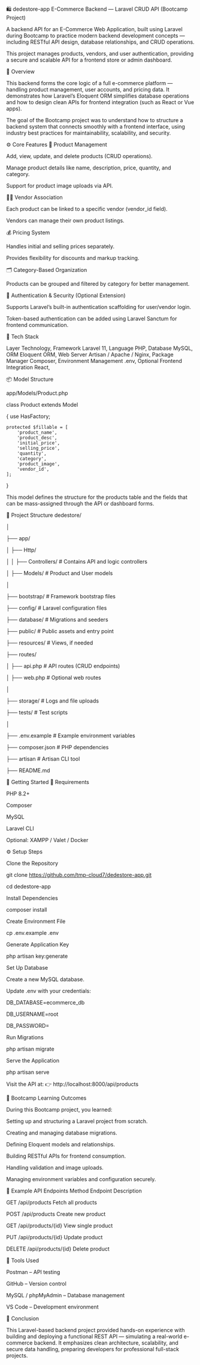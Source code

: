 🛍️ dedestore-app E-Commerce Backend — Laravel CRUD API (Bootcamp Project)

A backend API for an E-Commerce Web Application, built using Laravel during Bootcamp to practice modern backend development concepts — including RESTful API design, database relationships, and CRUD operations.

This project manages products, vendors, and user authentication, providing a secure and scalable API for a frontend store or admin dashboard.

🧠 Overview

This backend forms the core logic of a full e-commerce platform — handling product management, user accounts, and pricing data.
It demonstrates how Laravel’s Eloquent ORM simplifies database operations and how to design clean APIs for frontend integration (such as React or Vue apps).

The goal of the Bootcamp project was to understand how to structure a backend system that connects smoothly with a frontend interface, using industry best practices for maintainability, scalability, and security.

⚙️ Core Features
🧾 Product Management

Add, view, update, and delete products (CRUD operations).

Manage product details like name, description, price, quantity, and category.

Support for product image uploads via API.

🧑‍💼 Vendor Association

Each product can be linked to a specific vendor (vendor_id field).

Vendors can manage their own product listings.

💰 Pricing System

Handles initial and selling prices separately.

Provides flexibility for discounts and markup tracking.

🗂️ Category-Based Organization

Products can be grouped and filtered by category for better management.

🔐 Authentication & Security (Optional Extension)

Supports Laravel’s built-in authentication scaffolding for user/vendor login.

Token-based authentication can be added using Laravel Sanctum for frontend communication.

🧩 Tech Stack

Layer	Technology,
Framework	Laravel 11,
Language	PHP,
Database	MySQL,
ORM	Eloquent ORM,
Web Server	Artisan / Apache / Nginx,
Package Manager	Composer,
Environment Management	.env,
Optional Frontend Integration	React,


📦 Model Structure

app/Models/Product.php

class Product extends Model

{
    use HasFactory;

    protected $fillable = [
        'product_name', 
        'product_desc', 
        'initial_price', 
        'selling_price', 
        'quantity', 
        'category',
        'product_image',
        'vendor_id',
    ];
}


This model defines the structure for the products table and the fields that can be mass-assigned through the API or dashboard forms.

📁 Project Structure
dedestore/

│

├── app/

│   ├── Http/

│   │   ├── Controllers/     # Contains API and logic controllers

│   ├── Models/              # Product and User models

│

├── bootstrap/               # Framework bootstrap files

├── config/                  # Laravel configuration files

├── database/                # Migrations and seeders

├── public/                  # Public assets and entry point

├── resources/               # Views, if needed

├── routes/

│   ├── api.php              # API routes (CRUD endpoints)

│   ├── web.php              # Optional web routes

│

├── storage/                 # Logs and file uploads

├── tests/                   # Test scripts

│

├── .env.example             # Example environment variables

├── composer.json            # PHP dependencies

├── artisan                  # Artisan CLI tool

├── README.md

🚀 Getting Started
🧰 Requirements

PHP 8.2+

Composer

MySQL

Laravel CLI

Optional: XAMPP / Valet / Docker

⚙️ Setup Steps

Clone the Repository

git clone https://github.com/tmp-cloud7/dedestore-app.git

cd dedestore-app


Install Dependencies

composer install


Create Environment File

cp .env.example .env


Generate Application Key

php artisan key:generate


Set Up Database

Create a new MySQL database.

Update .env with your credentials:

DB_DATABASE=ecommerce_db

DB_USERNAME=root

DB_PASSWORD=


Run Migrations

php artisan migrate


Serve the Application

php artisan serve


Visit the API at:
👉 http://localhost:8000/api/products

🧠 Bootcamp Learning Outcomes

During this Bootcamp project, you learned:

Setting up and structuring a Laravel project from scratch.

Creating and managing database migrations.

Defining Eloquent models and relationships.

Building RESTful APIs for frontend consumption.

Handling validation and image uploads.

Managing environment variables and configuration securely.

🧩 Example API Endpoints
Method	Endpoint	Description

GET	/api/products	Fetch all products

POST	/api/products	Create new product

GET	/api/products/{id}	View single product

PUT	/api/products/{id}	Update product

DELETE	/api/products/{id}	Delete product

🧰 Tools Used

Postman – API testing

GitHub – Version control

MySQL / phpMyAdmin – Database management

VS Code – Development environment

🏁 Conclusion

This Laravel-based backend project provided hands-on experience with building and deploying a functional REST API — simulating a real-world e-commerce backend.
It emphasizes clean architecture, scalability, and secure data handling, preparing developers for professional full-stack projects.

